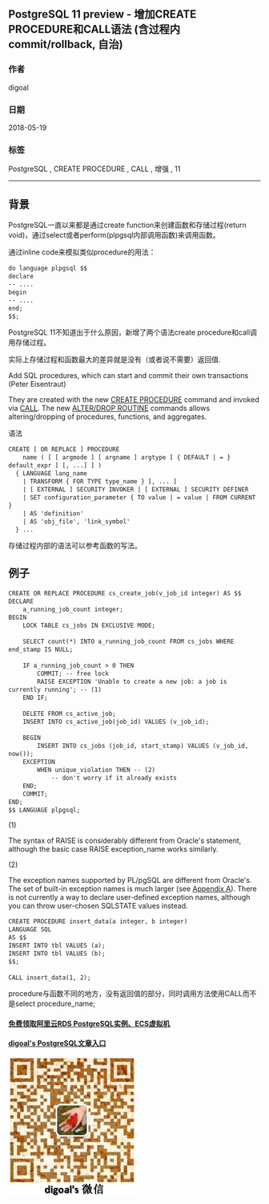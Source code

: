 ## PostgreSQL 11 preview - 增加CREATE PROCEDURE和CALL语法 (含过程内commit/rollback, 自治)   
                                                                                 
### 作者                                                                                 
digoal                                                                                 
                                                                                 
### 日期                                                                                 
2018-05-19                                                                               
                                                                                 
### 标签                                                                                 
PostgreSQL , CREATE PROCEDURE , CALL , 增强 , 11                        
                                                                                 
----                                                                                 
                                                                                 
## 背景       
PostgreSQL一直以来都是通过create function来创建函数和存储过程(return void)，通过select或者perform(plpgsql内部调用函数)来调用函数。    
    
通过inline code来模拟类似procedure的用法：    
    
```    
do language plpgsql $$    
declare    
-- ....    
begin    
-- ....    
end;    
$$;    
```    
    
PostgreSQL 11不知道出于什么原因，新增了两个语法create procedure和call调用存储过程。    
    
实际上存储过程和函数最大的差异就是没有（或者说不需要）返回值.    
    
Add SQL procedures, which can start and commit their own transactions (Peter Eisentraut)    
    
They are created with the new [CREATE PROCEDURE](https://www.postgresql.org/docs/devel/static/sql-createprocedure.html) command and invoked via [CALL](https://www.postgresql.org/docs/devel/static/sql-call.html). The new [ALTER/DROP ROUTINE](https://www.postgresql.org/docs/devel/static/sql-alterroutine.html) commands allows altering/dropping of procedures, functions, and aggregates.    
    
语法    
    
```  
CREATE [ OR REPLACE ] PROCEDURE  
    name ( [ [ argmode ] [ argname ] argtype [ { DEFAULT | = } default_expr ] [, ...] ] )  
  { LANGUAGE lang_name  
    | TRANSFORM { FOR TYPE type_name } [, ... ]  
    | [ EXTERNAL ] SECURITY INVOKER | [ EXTERNAL ] SECURITY DEFINER  
    | SET configuration_parameter { TO value | = value | FROM CURRENT }  
    | AS 'definition'  
    | AS 'obj_file', 'link_symbol'  
  } ...  
```  
    
存储过程内部的语法可以参考函数的写法。     
    
## 例子    
```  
CREATE OR REPLACE PROCEDURE cs_create_job(v_job_id integer) AS $$  
DECLARE  
    a_running_job_count integer;  
BEGIN  
    LOCK TABLE cs_jobs IN EXCLUSIVE MODE;  
  
    SELECT count(*) INTO a_running_job_count FROM cs_jobs WHERE end_stamp IS NULL;  
  
    IF a_running_job_count > 0 THEN  
        COMMIT; -- free lock  
        RAISE EXCEPTION 'Unable to create a new job: a job is currently running'; -- (1)  
    END IF;  
  
    DELETE FROM cs_active_job;  
    INSERT INTO cs_active_job(job_id) VALUES (v_job_id);  
  
    BEGIN  
        INSERT INTO cs_jobs (job_id, start_stamp) VALUES (v_job_id, now());  
    EXCEPTION  
        WHEN unique_violation THEN -- (2)  
            -- don't worry if it already exists  
    END;  
    COMMIT;  
END;  
$$ LANGUAGE plpgsql;  
```  
  
(1)  
  
The syntax of RAISE is considerably different from Oracle's statement, although the basic case RAISE exception_name works similarly.  
  
(2)  
  
The exception names supported by PL/pgSQL are different from Oracle's. The set of built-in exception names is much larger (see [Appendix A](https://www.postgresql.org/docs/devel/static/errcodes-appendix.html)). There is not currently a way to declare user-defined exception names, although you can throw user-chosen SQLSTATE values instead.  
  
    
```    
CREATE PROCEDURE insert_data(a integer, b integer)    
LANGUAGE SQL    
AS $$    
INSERT INTO tbl VALUES (a);    
INSERT INTO tbl VALUES (b);    
$$;    
    
CALL insert_data(1, 2);    
```    
    
procedure与函数不同的地方，没有返回值的部分，同时调用方法使用CALL而不是select procedure_name;    
    
  
  
  
  
  
  
  
  
  
  
  
  
  
#### [免费领取阿里云RDS PostgreSQL实例、ECS虚拟机](https://free.aliyun.com/ "57258f76c37864c6e6d23383d05714ea")
  
  
#### [digoal's PostgreSQL文章入口](https://github.com/digoal/blog/blob/master/README.md "22709685feb7cab07d30f30387f0a9ae")
  
  
![digoal's weixin](../pic/digoal_weixin.jpg "f7ad92eeba24523fd47a6e1a0e691b59")
  
  
  
  
  
  
  
